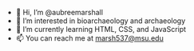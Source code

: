 - 👋 Hi, I’m @aubreemarshall
- 👀 I’m interested in bioarchaeology and archaeology
- 🌱 I’m currently learning HTML, CSS, and JavaScript
- 📫 You can reach me at marsh537@msu.edu

<!---
aubreemarshall/aubreemarshall is a ✨ special ✨ repository because its `README.md` (this file) appears on your GitHub profile.
You can click the Preview link to take a look at your changes.
--->

